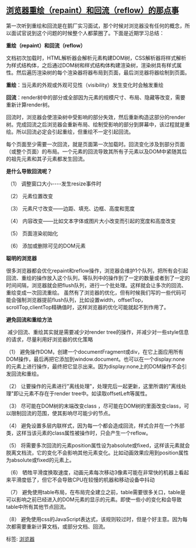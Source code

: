 ## [浏览器重绘（repaint）和回流（reflow）的那点事](https://www.cnblogs.com/microcosm/p/6820502.html)

 

第一次听到重绘和回流是在鹅厂实习面试，那个时候对浏览器没有任何的概念，所以面试官说到这个问题的时候整个人都蒙圈了。下面是近期学习总结：

**重绘（repaint）和回流（reflow）**

  文档初次加载时，HTML解析器会解析元素构建DOM树，CSS解析器将样式解析为样式结构体，之后通过DOM树和样式结构体构建渲染树，渲染树具有样式属性。然后遍历渲染树的每个渲染器将器布局到页面，最后浏览器将器绘制到页面。

 **重绘**：当元素的外观或外观可见性（visibility）发生变化时会触发重绘

 **回流**：render树中的部分或全部因为元素的规模尺寸、布局、隐藏等改变，需要重新计算render树。

​    回流时，浏览器会使渲染树中受影响的部分失效，然后重新构造这部分的render树。完成回流之后浏览器会重新布局、绘制受影响的部分到屏幕中，该过程就是重绘。所以回流必定会引起重绘，但重绘不一定引起回流。

​    每个页面至少需要一次回流，就是页面第一次加载时。回流变化涉及到部分页面（或整个页面）的布局。一个元素的回流导致其所有子元素以及DOM中紧随其后的祖先元素和其子元素都发生回流。

**是什么导致回流呢？**

​    （1） 调整窗口大小----发生resize事件时

​    （2） 元素位置改变

​    （3） 元素尺寸改变——边距、填充、边框、高度和宽度

​    （4） 内容改变——比如文本字体或图片大小改变而引起的宽度和高度改变

​    （5） 页面渲染初始化

​    （6） 添加或删除可见的DOM元素

**聪明的浏览器**

​      很多浏览器都会优化repaint和reflow操作，浏览器会维护1个队列，把所有会引起回流、重绘的操作放入这个队列，等队列中的操作到了一定的数量或者到了一定的时间间隔，浏览器就会把flush队列，进行一个批处理。这样就会让多次的回流、重绘变成一次回流重绘。   虽然有了浏览器的优化，但有时候我们写的一些代码可能会强制浏览器提前flush队列，比如设置width，offsetTop，scrollTop,clientTop精确值时，这样浏览器的优化可能就起不到作用了。

**避免回流和重绘方法**

​     减少回流、重绘其实就是需要减少对render tree的操作，并减少对一些style信息的请求，尽量利用好浏览器的优化策略

   （1）  避免操作DOM，创建一个documentFragment或div，在它上面应用所有DOM操作，最后再把它添加到window.document。也可以在一个display:none的元素上进行操作，最终把它显示出来。因为display:none上的DOM操作不会引发回流和重绘。

   （2） 让要操作的元素进行"离线处理"，处理完后一起更新，这里所谓的"离线处理"即让元素不存在于render tree中。如读取offsetLeft等属性。

   （3） 尽可能在DOM树的末端改变class ，尽可能在DOM树的里面改变class，可以限制回流的范围，使其影响尽可能少的节点。

   （4） 避免设置多层内联样式，因为每一个都会造成回流，样式合并在一个外部类，这样当该元素的class属性被操作时，只会产生一个reflow。

   （5） 将需要多次回流的元素position属性设为absolute或fixed，这样该元素就会脱离文档流，它的变化不会影响其他元素变化。比如动画效果应用到position属性为absolute或fixed的元素上。

​    （6） 牺牲平滑度换取速度，动画元素每次移动3像素可能在非常快的机器上看起来平滑度低了，但它不会导致CPU在较慢的机器和移动设备中抖动

​    （7） 避免使用table布局，在布局完全建立之前，table需要很多关口，table是可以影响之前已经进入的DOM元素的显示的元素。即使一些小的变化和会导致table中所有其他节点回流。

   （8） 避免使用css的JavaScript表达式，该规则较过时，但是个好主意。因为每次都需要重新计算文档，或部分文档、回流。





标签: [浏览器](https://www.cnblogs.com/microcosm/tag/%E6%B5%8F%E8%A7%88%E5%99%A8/)